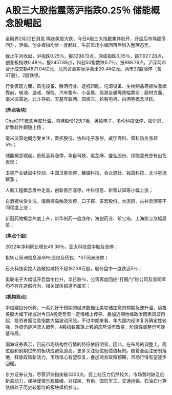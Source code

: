 # A股三大股指震荡沪指跌0.25％ 储能概念股崛起

金融界2月22日消息 隔夜美股大跌，今日A股三大指数集体低开，开盘后市场震荡回升，沪指、创业板指均曾一度翻红，午前市场小幅回落后陷入整理态势。

截止午间收盘，沪指跌0.25％，报3298.13点，深成指跌0.35％，报11927.28点，创业板指跌0.48％，报2457.88点，科创50指数跌0.7％，报988.76点。沪深两市合计成交额4821.04亿元，北向资金实际净卖出20.44亿元。两市22股涨停（含ST股），2股跌停。

行业表现方面，风电设备、酿酒行业、造纸印刷、电源设备、生物制品等板块涨幅靠前，电池、游戏、保险、汽车整车、小金属、能源金属等跌幅靠前；题材方面，毫米波雷达、北斗导航、天基互联网、国资云、轮毂电机、白酒等概念活跃。

**[热点板块]**

ChatGPT概念再度升温，鸿博股份12天7板，奥拓电子、多伦科技涨停，拓尔思、新致软件跟随上扬；

毫米波雷达概念受关注，晋拓股份、协和电子涨停，威孚高科、雷科防务涨超5％；

储能概念崛起，首航高科涨停，华自科技、黑芝麻、盛弘股份、绿能慧充亦有出色表现；

卫星产业链盘中异动，中国卫星涨停，臻镭科技、合众思壮、铖昌科技、北斗星通跟涨；

人脑工程概念盘中走高，创新医疗涨停，中科信息、新智认知等小幅上涨；

白酒板块受关注，海南椰岛触及涨停，口子窖、吉宏股份、水泥房、古井贡酒等不同程度上涨；

新冠药物概念热度上升，新华制药一度涨停，海创药业、珍宝岛、上海凯宝涨幅居前；

**[焦点个股]**

2022年净利同比增长49.38％，亚太科技盘中触及涨停；

拟转让同洲信息港49％股权及债权，*ST同洲涨停；

石头科技实控人昌敬拟减持不超187.38万股，股价盘中一度跌近5％；

奥联电子大幅低开后盘中拉升，半日跌％，公司再度回应“打假门”称公司及胥明军均不存在造假行为，相关媒体报道不属实；

**[机构观点]**

中信建投分析称，一系列好于预期的经济数据让美联储加息的预期急速升温，隔夜美股大幅下挫或对今日A股走势有一定情绪上传导。叠加近期地缘政治因素风波再起，投资者需注意指数大幅波动风险。不过中期来看，年内国内经济复苏确定性较强，外资仍是净流入趋势，A股指数震荡上移的态势没有改变，阶段性调整仍可逢低布局。

国海证券表示，目前市场结构性行情的特征依旧明显。因此，在布局的调整上，高位股和前期过热的板块应避免追高，更多关注低位低估值标的。随着全面注册制落地，释放政策新活力，市场信心有望恢复。叠加两会政策预期，市场行情有望逐步回暖。

东方证券认为，尽管沪综指突破3300点，但上档压力仍然较大，市场暂时缺乏创新高动力，保持谨慎乐观情绪，对煤炭、有色、国防军工、交通运输、石油石化等估值处于历史较低位的板块择机参与。

